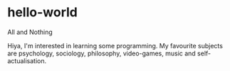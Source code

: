 # hello-world
All and Nothing

Hiya, I'm interested in learning some programming.
My favourite subjects are psychology, sociology, philosophy, video-games, music and self-actualisation.
